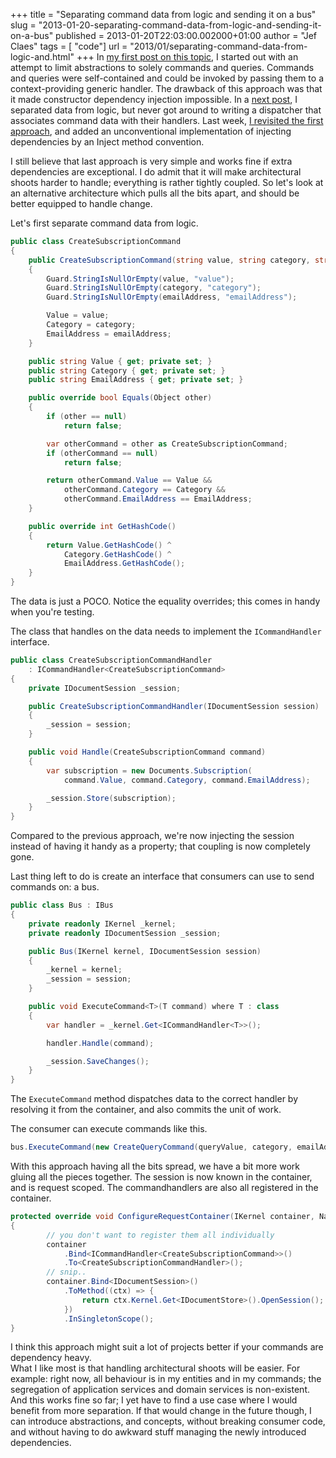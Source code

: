 +++
title = "Separating command data from logic and sending it on a bus"
slug = "2013-01-20-separating-command-data-from-logic-and-sending-it-on-a-bus"
published = 2013-01-20T22:03:00.002000+01:00
author = "Jef Claes"
tags = [ "code"]
url = "2013/01/separating-command-data-from-logic-and.html"
+++
In [my first post on this
topic](http://www.jefclaes.be/2012/10/commands-queries-and-testing.html),
I started out with an attempt to limit abstractions to solely commands
and queries. Commands and queries were self-contained and could be
invoked by passing them to a context-providing generic handler. The
drawback of this approach was that it made constructor dependency
injection impossible. In a [next
post](http://www.jefclaes.be/2012/10/commands-with-dependencies.html), I
separated data from logic, but never got around to writing a dispatcher
that associates command data with their handlers. Last week, [I
revisited the first
approach](http://www.jefclaes.be/2013/01/self-contained-commands-with.html),
and added an unconventional implementation of injecting dependencies by
an Inject method convention.  
  
I still believe that last approach is very simple and works fine if
extra dependencies are exceptional. I do admit that it will make
architectural shoots harder to handle; everything is rather tightly
coupled. So let's look at an alternative architecture which pulls all
the bits apart, and should be better equipped to handle change.  
  
Let's first separate command data from logic.

```csharp
public class CreateSubscriptionCommand 
{     
    public CreateSubscriptionCommand(string value, string category, string emailAddress)
    {
        Guard.StringIsNullOrEmpty(value, "value");
        Guard.StringIsNullOrEmpty(category, "category");
        Guard.StringIsNullOrEmpty(emailAddress, "emailAddress");

        Value = value;
        Category = category;
        EmailAddress = emailAddress;
    }

    public string Value { get; private set; }
    public string Category { get; private set; }
    public string EmailAddress { get; private set; }

    public override bool Equals(Object other)
    {
        if (other == null)
            return false;

        var otherCommand = other as CreateSubscriptionCommand;
        if (otherCommand == null)
            return false;

        return otherCommand.Value == Value && 
            otherCommand.Category == Category && 
            otherCommand.EmailAddress == EmailAddress;
    }    

    public override int GetHashCode()
    {
        return Value.GetHashCode() ^ 
            Category.GetHashCode() ^ 
            EmailAddress.GetHashCode();
    }
}
```

The data is just a POCO. Notice the equality overrides; this comes in
handy when you're testing.  
  
The class that handles on the data needs to implement the
`ICommandHandler` interface.

```csharp
public class CreateSubscriptionCommandHandler 
    : ICommandHandler<CreateSubscriptionCommand>
{    
    private IDocumentSession _session;

    public CreateSubscriptionCommandHandler(IDocumentSession session)
    {
        _session = session;
    }

    public void Handle(CreateSubscriptionCommand command)
    {
        var subscription = new Documents.Subscription(
            command.Value, command.Category, command.EmailAddress);

        _session.Store(subscription);    
    }
}
```

Compared to the previous approach, we're now injecting the session
instead of having it handy as a property; that coupling is now
completely gone.  
  
Last thing left to do is create an interface that consumers can use to
send commands on: a bus.

```csharp
public class Bus : IBus
{
    private readonly IKernel _kernel;
    private readonly IDocumentSession _session;

    public Bus(IKernel kernel, IDocumentSession session)
    {
        _kernel = kernel;
        _session = session;
    }

    public void ExecuteCommand<T>(T command) where T : class
    {
        var handler = _kernel.Get<ICommandHandler<T>>();

        handler.Handle(command);

        _session.SaveChanges();
    }
}
```

The `ExecuteCommand` method dispatches data to the correct handler by
resolving it from the container, and also commits the unit of work.  
  
The consumer can execute commands like this.

```csharp
bus.ExecuteCommand(new CreateQueryCommand(queryValue, category, emailAddress));
```

With this approach having all the bits spread, we have a bit more work
gluing all the pieces together. The session is now known in the
container, and is request scoped. The commandhandlers are also all
registered in the container.

```csharp
protected override void ConfigureRequestContainer(IKernel container, NancyContext context)
{        
        // you don't want to register them all individually
        container
            .Bind<ICommandHandler<CreateSubscriptionCommand>>()
            .To<CreateSubscriptionCommandHandler>();        
        // snip..
        container.Bind<IDocumentSession>()
            .ToMethod((ctx) => { 
                return ctx.Kernel.Get<IDocumentStore>().OpenSession();    
            })
            .InSingletonScope();                          
}
```
  
I think this approach might suit a lot of projects better if your
commands are dependency heavy.  
What I like most is that handling architectural shoots will be easier.
For example: right now, all behaviour is in my entities and in my
commands; the segregation of application services and domain services is
non-existent. And this works fine so far; I yet have to find a use case
where I would benefit from more separation. If that would change in the
future though, I can introduce abstractions, and concepts, without
breaking consumer code, and without having to do awkward stuff managing
the newly introduced dependencies.  